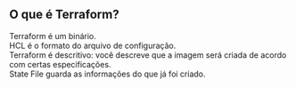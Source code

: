 ## O que é Terraform?

Terraform é um binário.  
HCL é o formato do arquivo de configuração.  
Terraform é descritivo: você descreve que a imagem será criada de acordo com certas especificações.  
State File guarda as informações do que já foi criado.  


